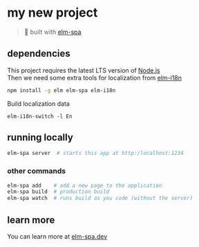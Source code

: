 # my new project

> 🌳 built with [elm-spa](https://elm-spa.dev)

## dependencies

This project requires the latest LTS version of [Node.js](https://nodejs.org/)  
Then we need some extra tools for localization from [elm-i18n](https://github.com/iosphere/elm-i18n)

```bash
npm install -g elm elm-spa elm-i18n

```

Build localization data

```
elm-i18n-switch -l En
```

## running locally

```bash
elm-spa server  # starts this app at http:/localhost:1234
```

### other commands

```bash
elm-spa add    # add a new page to the application
elm-spa build  # production build
elm-spa watch  # runs build as you code (without the server)
```

## learn more

You can learn more at [elm-spa.dev](https://elm-spa.dev)
